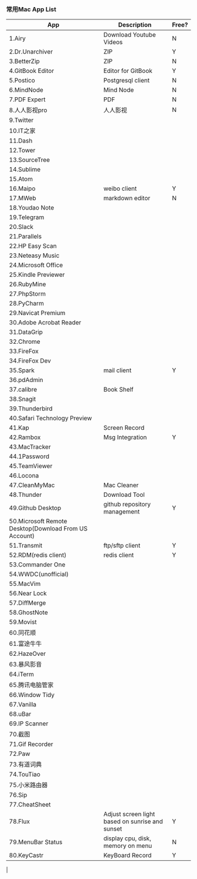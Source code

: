 
### 常用Mac App List



|  App | Description | Free? |
| --- | --- | --- |
| 1.Airy | Download Youtube Videos | N |
| 2.Dr.Unarchiver | ZIP | Y |
| 3.BetterZip | ZIP | N |
| 4.GitBook Editor | Editor for GitBook | Y |
| 5.Postico | Postgresql client | N |
| 6.MindNode | Mind Node | N |
| 7.PDF Expert | PDF | N |
| 8.人人影视pro | 人人影视 | N |
| 9.Twitter |  |  |
| 10.IT之家 |  |  |
| 11.Dash |  |  |
| 12.Tower |  |  |
| 13.SourceTree |  |  |
| 14.Sublime |  |  |
| 15.Atom |  |  |
| 16.Maipo | weibo client | Y |
| 17.MWeb | markdown editor | N |
| 18.Youdao Note |  |  |
| 19.Telegram |  |  |
| 20.Slack |  |  |
| 21.Parallels |  |  |
| 22.HP Easy Scan |  |  |
| 23.Neteasy Music |  |  |
| 24.Microsoft Office |  |  |
| 25.Kindle Previewer |  |  |
| 26.RubyMine |  |  |
| 27.PhpStorm |  |  |
| 28.PyCharm |  |  |
| 29.Navicat Premium |  |  |
| 30.Adobe Acrobat Reader |  |  |
| 31.DataGrip |  |  |
| 32.Chrome |  |  |
| 33.FireFox |  |  |
| 34.FireFox Dev |  |  |
| 35.Spark | mail client | Y |
| 36.pdAdmin |  |  |
| 37.calibre | Book Shelf |  |
| 38.Snagit |  |  |
| 39.Thunderbird |  |  |
| 40.Safari Technology Preview |  |  |
| 41.Kap | Screen Record |  |
| 42.Rambox | Msg Integration | Y |
| 43.MacTracker |  |  |
| 44.1Password |  |  |
| 45.TeamViewer |  |  |
| 46.Locona |  |  |
| 47.CleanMyMac | Mac Cleaner |  |
| 48.Thunder | Download Tool |  |
| 49.Github Desktop | github repository management | Y |
| 50.Microsoft Remote Desktop(Download From US Account) |  |  |
| 51.Transmit | ftp/sftp client | Y |
| 52.RDM(redis client) | redis client | Y |
| 53.Commander One |  |  |
| 54.WWDC(unofficial) |  |  |
| 55.MacVim |  |  |
| 56.Near Lock |  |  |
| 57.DiffMerge |  |  |
| 58.GhostNote |  |  |
| 59.Movist |  |  |
| 60.同花顺 |  |  |
| 61.富途牛牛 |  |  |
| 62.HazeOver |  |  |
| 63.暴风影音 |  |  |
| 64.iTerm |  |  |
| 65.腾讯电脑管家 |  |  |
| 66.Window Tidy |  |  |
| 67.Vanilla |  |  |
| 68.uBar |  |  |
| 69.IP Scanner |  |  |
| 70.截图 |  |  |
| 71.Gif Recorder |  |  |
| 72.Paw |  |  |
| 73.有道词典 |  |  |
| 74.TouTiao |  |  |
| 75.小米路由器 |  |  |
| 76.Sip |  |  |
| 77.CheatSheet |  |  |
| 78.Flux | Adjust screen light based on sunrise and sunset | Y |
| 79.MenuBar Status | display cpu, disk, memory on menu | N |
| 80.KeyCastr | KeyBoard Record | Y |
| 





